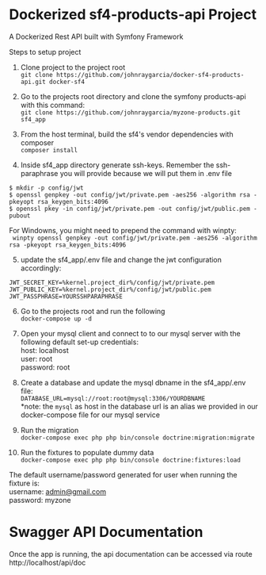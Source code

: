 # Dockerized sf4-products-api Project
A Dockerized Rest API built with Symfony Framework

Steps to setup project

1. Clone project to the project root   
```git clone https://github.com/johnraygarcia/docker-sf4-products-api.git docker-sf4```  


2. Go to the projects root directory and clone the symfony products-api with this command:  
```git clone https://github.com/johnraygarcia/myzone-products.git sf4_app```  

3. From the host terminal, build the sf4's vendor dependencies with composer  
```composer install```

4. Inside sf4_app directory generate ssh-keys. Remember the ssh-paraphrase you will provide because we will put them in .env file  

```
$ mkdir -p config/jwt  
$ openssl genpkey -out config/jwt/private.pem -aes256 -algorithm rsa -pkeyopt rsa_keygen_bits:4096  
$ openssl pkey -in config/jwt/private.pem -out config/jwt/public.pem -pubout
```  
For Windowns, you might need to prepend the command with winpty:   
``` winpty openssl genpkey -out config/jwt/private.pem -aes256 -algorithm rsa -pkeyopt rsa_keygen_bits:4096```

5. update the sf4_app/.env file and change the jwt configuration accordingly:  

```
JWT_SECRET_KEY=%kernel.project_dir%/config/jwt/private.pem
JWT_PUBLIC_KEY=%kernel.project_dir%/config/jwt/public.pem
JWT_PASSPHRASE=YOURSSHPARAPHRASE
```


6. Go to the projects root and run the following  
```docker-compose up -d```  


7. Open your mysql client and connect to to our mysql server with the following default set-up credentials:  
host: localhost  
user: root  
password: root  

8. Create a database and update the mysql dbname in the sf4_app/.env file:  
```DATABASE_URL=mysql://root:root@mysql:3306/YOURDBNAME```  
*note: the `mysql` as host in the database url is an alias we provided in our docker-compose file for our mysql service


9. Run the migration  
```docker-compose exec php php bin/console doctrine:migration:migrate```

10. Run the fixtures to populate dummy data  
```docker-compose exec php php bin/console doctrine:fixtures:load```


The default username/password generated for user when running the fixture is:  
username: admin@gmail.com  
password: myzone
 
   
# Swagger API Documentation
Once the app is running, the api documentation can be accessed via route
http://localhost/api/doc

